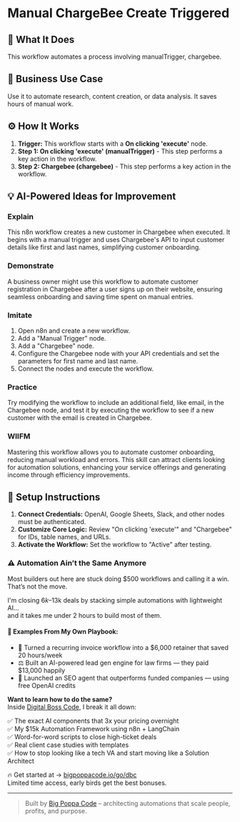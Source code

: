 # Manual ChargeBee Create Triggered

## 🚀 What It Does
This workflow automates a process involving manualTrigger, chargebee.

## 💼 Business Use Case
Use it to automate research, content creation, or data analysis. It saves hours of manual work.

## ⚙️ How It Works
1.  **Trigger:** This workflow starts with a **On clicking 'execute'** node.
2. **Step 1: On clicking 'execute' (manualTrigger)** - This step performs a key action in the workflow.
3. **Step 2: Chargebee (chargebee)** - This step performs a key action in the workflow.

## 💡 AI-Powered Ideas for Improvement
### Explain
This n8n workflow creates a new customer in Chargebee when executed. It begins with a manual trigger and uses Chargebee's API to input customer details like first and last names, simplifying customer onboarding.

### Demonstrate
A business owner might use this workflow to automate customer registration in Chargebee after a user signs up on their website, ensuring seamless onboarding and saving time spent on manual entries.

### Imitate
1. Open n8n and create a new workflow.
2. Add a "Manual Trigger" node.
3. Add a "Chargebee" node.
4. Configure the Chargebee node with your API credentials and set the parameters for first name and last name.
5. Connect the nodes and execute the workflow.

### Practice
Try modifying the workflow to include an additional field, like email, in the Chargebee node, and test it by executing the workflow to see if a new customer with the email is created in Chargebee.

### WIIFM
Mastering this workflow allows you to automate customer onboarding, reducing manual workload and errors. This skill can attract clients looking for automation solutions, enhancing your service offerings and generating income through efficiency improvements.

## 🔧 Setup Instructions
1. **Connect Credentials:** OpenAI, Google Sheets, Slack, and other nodes must be authenticated.
2. **Customize Core Logic:** Review "On clicking 'execute'" and "Chargebee" for IDs, table names, and URLs.
3. **Activate the Workflow:** Set the workflow to "Active" after testing.

### ⚠️ Automation Ain’t the Same Anymore

Most builders out here are stuck doing $500 workflows and calling it a win.  
That’s not the move.  

I'm closing $6k–$13k deals by stacking simple automations with lightweight AI...  
and it takes me under 2 hours to build most of them.

#### 🧠 Examples From My Own Playbook:
- 🔁 Turned a recurring invoice workflow into a $6,000 retainer that saved 20 hours/week  
- ⚖️ Built an AI-powered lead gen engine for law firms — they paid $13,000 happily  
- 🚀 Launched an SEO agent that outperforms funded companies — using free OpenAI credits  

**Want to learn how to do the same?**  
Inside [Digital Boss Code](https://bigpoppacode.io/go/dbc), I break it all down:

✅ The exact AI components that 3x your pricing overnight  
✅ My $15k Automation Framework using n8n + LangChain  
✅ Word-for-word scripts to close high-ticket deals  
✅ Real client case studies with templates  
✅ How to stop looking like a tech VA and start moving like a Solution Architect  

🔥 Get started at → [bigpoppacode.io/go/dbc](https://bigpoppacode.io/go/dbc)  
Limited time access, early birds get the best bonuses.

---
> Built by [Big Poppa Code](https://bigpoppacode.io) – architecting automations that scale people, profits, and purpose.
